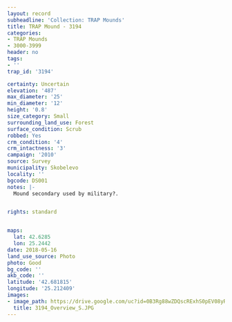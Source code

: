 ```yaml
---
layout: record
subheadline: 'Collection: TRAP Mounds'
title: TRAP Mound - 3194
categories:
- TRAP Mounds
- 3000-3999
header: no
tags:
- ''
trap_id: '3194'

certainty: Uncertain
elevation: '487'
max_diameter: '25'
min_diameter: '12'
height: '0.8'
size_category: Small
surrounding_land_use: Forest
surface_condition: Scrub
robbed: Yes
crm_condition: '4'
crm_intactness: '3'
campaign: '2010'
source: Survey
municipality: Skobelevo
locality: ''
bgcode: DS001
notes: |-
  Mound secondary used by military?.


rights: standard


maps:
  lat: 42.6285
  lon: 25.2442
date: 2018-05-16
land_use_source: Photo
photo: Good
bg_code: ''
akb_code: ''
latitude: '42.681815'
longitude: '25.212409'
images:
- image_path: https://drive.google.com/uc?id=0B3Rg88wZDQscRExhS0pEV08yRHM
  title: 3194_Overview_S.JPG
---
```

